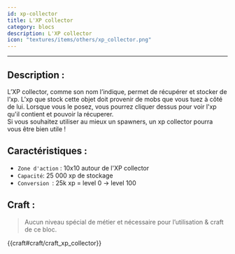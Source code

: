 ```yaml
---
id: xp-collector
title: L'XP collector
category: blocs
description: L'XP collector
icon: "textures/items/others/xp_collector.png"
---
```

___
## Description : 
L’XP collector, comme son nom l’indique, permet de récupérer et stocker de l’xp. L’xp que stock cette objet doit provenir de mobs que vous tuez à côté de lui.
Lorsque vous le posez, vous pourrez cliquer dessus pour voir l'xp qu'il contient et pouvoir la récuperer.   
Si vous souhaitez utiliser au mieux un spawners, un xp collector pourra vous être bien utile ! 

## Caractéristiques :

- `` Zone d'action `` : 10x10 autour de l'XP collector
- `` Capacité ``: 25 000 xp de stockage  
- ``Conversion ``: 25k xp = level 0 -> level 100 

## Craft : 

> Aucun niveau spécial de métier et nécessaire pour l’utilisation & craft de ce bloc.

{{craft#craft/craft_xp_collector}}
